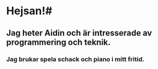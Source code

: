 # Hejsan!#
## Jag heter Aidin och är intresserade av programmering och teknik. ##
### Jag brukar spela schack och piano i mitt fritid. ###
